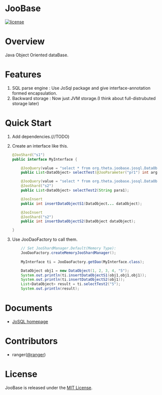 # JooBase

[![license](https://img.shields.io/github/license/mashape/apistatus.svg)]()

# Overview

Java Object Oriented dataBase.

# Features

1. SQL parse engine : Use JoSql package and give interface-annotation formed encapsulation.
2. Backward storage : Now just JVM storage.(I think about full-distrubuted storage later) 

# Quick Start

1. Add dependencies.(//TODO)

2. Create an interface like this.

    ```java
    @JooShard("s1")
    public interface MyInterface {
    
    	@JooQuery(value = "select * from org.theta.joobase.josql.DataObject where pr1>:pr1", parameterPolicy = JooParameterPolicy.ByName)
    	public List<DataObject> selectTest(@JooParameter("pr1") int arg0);
    
    	@JooQuery(value = "select * from org.theta.joobase.josql.DataObject where pr5 = ?", parameterPolicy = JooParameterPolicy.ByOrder)
    	@JooShard("s2")
    	public List<DataObject> selectTest2(String para1);
    
    	@JooInsert
    	public int insertDataObjectS1(DataObject... dataObject);
    
    	@JooInsert
    	@JooShard("s2")
    	public int insertDataObjectS2(DataObject dataObject);
    
    }
    
    ```

3. Use JooDaoFactory to call them.

    ```java
    	// Set JooShardManager.Default(Memory Type):
    	JooDaoFactory.createMemoryJooShardManager();
    	
		MyInterface ti = JooDaoFactory.getDao(MyInterface.class);

		DataObject obj1 = new DataObject(1, 2, 3, 4, "5");
		System.out.println(ti.insertDataObjectS1(obj1,obj1,obj1));
		System.out.println(ti.insertDataObjectS2(obj1));
		List<DataObject> result = ti.selectTest2("5");
		System.out.println(result);
     ```

# Documents

* [JoSQL homepage](http://josql.sourceforge.net)

# Contributors

* ranger([@ranger](https://github.com/samcia1988))

# License

JooBase is released under the [MIT License](https://mit-license.org/).